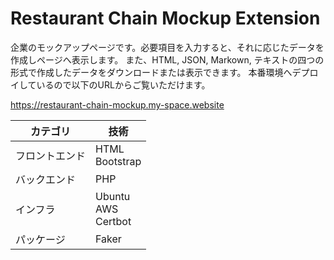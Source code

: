 # Restaurant Chain Mockup Extension
企業のモックアップページです。必要項目を入力すると、それに応じたデータを作成しページへ表示します。
また、HTML, JSON, Markown, テキストの四つの形式で作成したデータをダウンロードまたは表示できます。
本番環境へデプロイしているので以下のURLからご覧いただけます。

https://restaurant-chain-mockup.my-space.website

| カテゴリ       | 技術                   |
|----------------|------------------------|
| フロントエンド | HTML<br>Bootstrap      |
| バックエンド   | PHP                    |
| インフラ       | Ubuntu<br>AWS<br>Certbot |
| パッケージ     | Faker                  |
